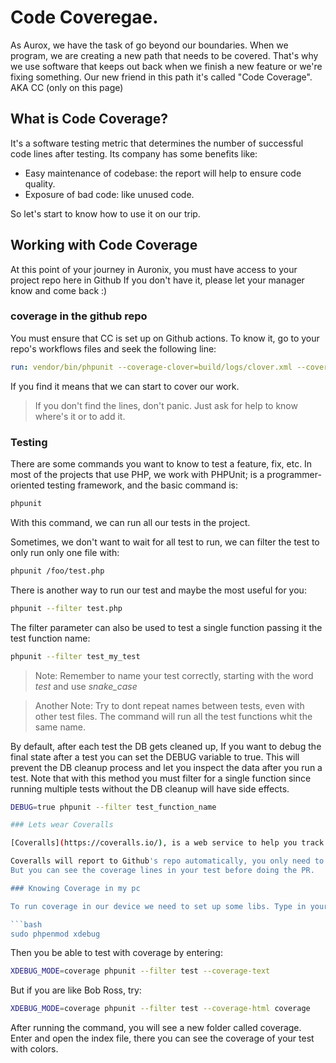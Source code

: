 # Code Coveregae. 

As Aurox, we have the task of go beyond our boundaries. When we program, we are creating a new path that needs to be covered.  That's why we use software that keeps out back when we finish a new feature or we're fixing something.  Our new friend in this path it's called "Code Coverage". AKA CC (only on this page) 

## What is Code Coverage?

It's a software testing metric that determines the number of successful code lines after testing. Its company has some benefits like: 

- Easy maintenance of codebase: the report will help to ensure code quality. 
- Exposure of bad code: like unused code. 

So let's start to know how to use it on our trip. 

## Working with Code Coverage

At this point of your journey in Auronix, you must have access to your project repo here in Github If you don't have it, please let your manager know and come back :)

### coverage in the github repo

You must ensure that CC is set up on Github actions. To know it, go to your repo's workflows files and seek the following line: 

```yaml
run: vendor/bin/phpunit --coverage-clover=build/logs/clover.xml --coverage-text
```

If you find it means that we can start to cover our work.
>If you don't find the lines, don't panic. Just ask for help to know where's it or to add it.

### Testing 

There are some commands you want to know to test a feature, fix, etc. In most of the projects that use PHP, we work with PHPUnit; is a programmer-oriented testing framework, and the basic command is: 

```bash
phpunit
```

With this command, we can run all our tests in the project. 

Sometimes,  we don't want to wait for all test to run, we can filter the test to only run only one file with: 

```bash
phpunit /foo/test.php
```

There is another way to run our test and maybe the most useful for you: 

```bash
phpunit --filter test.php
```

The filter parameter can also be used to test a single function passing it the test function name:
```bash
phpunit --filter test_my_test
```
>Note: Remember to name your test correctly, starting with the word *test* and use *snake_case*  

>Another Note: Try to dont repeat names between tests, even with other test files. The command will run all the test functions whit the same name.

By default, after each test the DB gets cleaned up, If you want to debug the final state after a test you can set the DEBUG variable to true. This will prevent the DB cleanup process and let you inspect the data after you run a test. Note that with this method you must filter for a single function since running multiple tests without the DB cleanup will have side effects.


```bash
DEBUG=true phpunit --filter test_function_name

### Lets wear Coveralls

[Coveralls](https://coveralls.io/), is a web service to help you track your code coverage over time, and ensure that all your new code is fully covered. (description from page).

Coveralls will report to Github's repo automatically, you only need to make a Pull Request to run the coverage in Github Actions. After the pass the CI test, you can see the new coverage percentage on the web page.
But you can see the coverage lines in your test before doing the PR.

### Knowing Coverage in my pc

To run coverage in our device we need to set up some libs. Type in your terminal: 

```bash
sudo phpenmod xdebug
```

Then you be able to test with coverage by entering: 
```bash
XDEBUG_MODE=coverage phpunit --filter test --coverage-text
```
But if you are like Bob Ross, try: 
```bash
XDEBUG_MODE=coverage phpunit --filter test --coverage-html coverage
```
After running the command, you will see a new folder called coverage. Enter and open the index file, there you can see the coverage of your test with colors.

